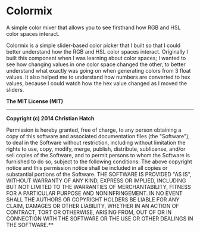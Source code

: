 Colormix
========

A simple color mixer that allows you to see firsthand how RGB and HSL color spaces interact.


Colormix is a simple slider-based color picker that I built so that I could better understand how the RGB and HSL color spaces interact. Originally I built this component when I was learning about color spaces; I wanted to see how changing values in one color space changed the other, to better understand what exactly was going on when generating colors from 3 float values. It also helped me to understand how numbers are converted to hex values, because I could watch how the hex value changed as I moved the sliders.



**The MIT License (MIT)**
_________________________
**Copyright (c) 2014 Christian Hatch**

Permission is hereby granted, free of charge, to any person obtaining a copy
of this software and associated documentation files (the "Software"), to deal
in the Software without restriction, including without limitation the rights
to use, copy, modify, merge, publish, distribute, sublicense, and/or sell
copies of the Software, and to permit persons to whom the Software is
furnished to do so, subject to the following conditions:
The above copyright notice and this permission notice shall be included in
all copies or substantial portions of the Software.
THE SOFTWARE IS PROVIDED "AS IS", WITHOUT WARRANTY OF ANY KIND, EXPRESS OR
IMPLIED, INCLUDING BUT NOT LIMITED TO THE WARRANTIES OF MERCHANTABILITY,
FITNESS FOR A PARTICULAR PURPOSE AND NONINFRINGEMENT. IN NO EVENT SHALL THE
AUTHORS OR COPYRIGHT HOLDERS BE LIABLE FOR ANY CLAIM, DAMAGES OR OTHER
LIABILITY, WHETHER IN AN ACTION OF CONTRACT, TORT OR OTHERWISE, ARISING FROM,
OUT OF OR IN CONNECTION WITH THE SOFTWARE OR THE USE OR OTHER DEALINGS IN
THE SOFTWARE.**
